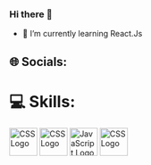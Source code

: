 ### Hi there 👋
- 🌱 I’m currently learning React.Js

## 🌐 Socials:


# 💻 Skills:
<img src="https://cdn.worldvectorlogo.com/logos/css.svg" alt="CSS Logo" width="50" height="50"/> <img src="https://cdn.worldvectorlogo.com/logos/css3.svg" alt="CSS Logo" width="50" height="50"/>
<img src="https://cdn.worldvectorlogo.com/logos/javascript.svg" alt="JavaScript Logo" width="50" height="50"/> <img src="https://cdn.worldvectorlogo.com/logos/css3.svg" alt="CSS Logo" width="50" height="50"/>
